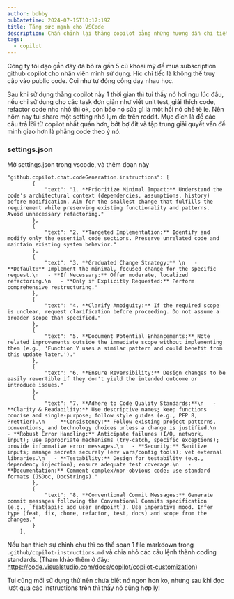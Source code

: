 ```yaml
---
author: bobby
pubDatetime: 2024-07-15T10:17:19Z
title: Tăng sức mạnh cho VSCode
description: Chấn chỉnh lại thằng copilot bằng những hướng dẫn chi tiết
tags:
  - copilot
---
```


Công ty tôi dạo gần đây đã bỏ ra gần 5 củ khoai mỹ để mua subscription github copilot cho nhân viên mình sử dụng. Hic chỉ tiếc là không thể truy cập vào public code. Coi như tự đóng cổng dạy nhau học.

Sau khi sử dụng thằng copilot này 1 thời gian thì tui thấy nó hơi ngu lúc đầu, nếu chỉ sử dụng cho các task đơn giản như viết unit test, giải thích code, refactor code nho nhỏ thì ok, còn bảo nó sửa gì là một hồi nó chế tè le. Nên hôm nay tui share một setting nhỏ lụm dc trên reddit. Mục đích là để các câu trả lời từ copilot nhất quán hơn, bớt bợ đít và tập trung giải quyết vấn đề mình giao hơn là phăng code theo ý nó.

### settings.json

Mở settings.json trong vscode, và thêm đoạn này

```
"github.copilot.chat.codeGeneration.instructions": [
        {
            "text": "1. **Prioritize Minimal Impact:** Understand the code's architectural context (dependencies, assumptions, history) before modification. Aim for the smallest change that fulfills the requirement while preserving existing functionality and patterns. Avoid unnecessary refactoring."
        },
        {
            "text": "2. **Targeted Implementation:** Identify and modify only the essential code sections. Preserve unrelated code and maintain existing system behavior."
        },
        {
            "text": "3. **Graduated Change Strategy:** \n   - **Default:** Implement the minimal, focused change for the specific request.\n   - **If Necessary:** Offer moderate, localized refactoring.\n   - **Only if Explicitly Requested:** Perform comprehensive restructuring."
        },
        {
            "text": "4. **Clarify Ambiguity:** If the required scope is unclear, request clarification before proceeding. Do not assume a broader scope than specified."
        },
        {
            "text": "5. **Document Potential Enhancements:** Note related improvements outside the immediate scope without implementing them (e.g., 'Function Y uses a similar pattern and could benefit from this update later.')."
        },
        {
            "text": "6. **Ensure Reversibility:** Design changes to be easily revertible if they don't yield the intended outcome or introduce issues."
        },
        {
            "text": "7. **Adhere to Code Quality Standards:**\n   - **Clarity & Readability:** Use descriptive names; keep functions concise and single-purpose; follow style guides (e.g., PEP 8, Prettier).\n   - **Consistency:** Follow existing project patterns, conventions, and technology choices unless a change is justified.\n   - **Robust Error Handling:** Anticipate failures (I/O, network, input); use appropriate mechanisms (try-catch, specific exceptions); provide informative error messages.\n   - **Security:** Sanitize inputs; manage secrets securely (env vars/config tools); vet external libraries.\n   - **Testability:** Design for testability (e.g., dependency injection); ensure adequate test coverage.\n   - **Documentation:** Comment complex/non-obvious code; use standard formats (JSDoc, DocStrings)."
        },
        {
            "text": "8. **Conventional Commit Messages:** Generate commit messages following the Conventional Commits specification (e.g., `feat(api): add user endpoint`). Use imperative mood. Infer type (feat, fix, chore, refactor, test, docs) and scope from the changes."
        }
    ],
```

Nếu bạn thích sự chỉnh chu thì có thể soạn 1 file markdown trong `.github/copilot-instructions.md` và chia nhỏ các câu lệnh thành coding standards. (Tham khảo thêm ở đây: https://code.visualstudio.com/docs/copilot/copilot-customization)

Tui cũng mới sử dụng thử nên chưa biết nó ngon hơn ko, nhưng sau khi đọc lướt qua các instructions trên thì thấy nó cũng hợp lý!

